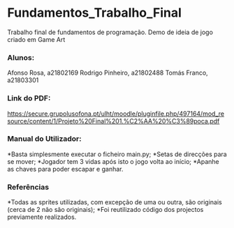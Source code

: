 # Fundamentos_Trabalho_Final
 Trabalho final de fundamentos de programação. Demo de ideia de jogo criado em Game Art
 
### Alunos:
Afonso Rosa, a21802169
Rodrigo Pinheiro, a21802488
Tomás Franco, a21803301

### Link do PDF:
https://secure.grupolusofona.pt/ulht/moodle/pluginfile.php/497164/mod_resource/content/1/Projeto%20Final%201.%C2%AA%20%C3%89poca.pdf

### Manual do Utilizador:
*Basta simplesmente executar o ficheiro main.py;
*Setas de direcções para se mover;
*Jogador tem 3 vidas após isto o jogo volta ao início;
*Apanhe as chaves para poder escapar e ganhar.

### Referências
*Todas as sprites utilizadas, com excepção de uma ou outra, são originais (cerca de 2 não são originais);
*Foi reutilizado código dos projectos previamente realizados.
